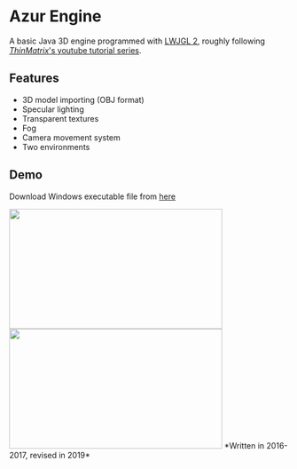 # Azur Engine
A basic Java 3D engine programmed with [LWJGL 2](http://legacy.lwjgl.org/), roughly following [*ThinMatrix*'s youtube tutorial series](https://www.youtube.com/playlist?list=PLRIWtICgwaX0u7Rf9zkZhLoLuZVfUksDP).

## Features
- 3D model importing (OBJ format)
- Specular lighting
- Transparent textures
- Fog
- Camera movement system
- Two environments

## Demo

Download Windows executable file from [here](https://www.dropbox.com/s/hos0lqdb12ix37h/AzurDemo.exe?dl=0)

<img src=https://media.giphy.com/media/TEjQWKyuC61fOHGxR8/giphy.gif width=384 height=216>
<img src=https://media.giphy.com/media/J1eAG5Y76i2r8zOJCO/giphy.gif width=384 height=216>
*Written in 2016-2017, revised in 2019*
